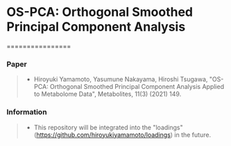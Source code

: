 # OS-PCA: Orthogonal Smoothed Principal Component Analysis
================

### Paper

>   - Hiroyuki Yamamoto, Yasumune Nakayama, Hiroshi Tsugawa, "OS-PCA: Orthogonal Smoothed Principal Component Analysis Applied to Metabolome Data", Metabolites, 11(3) (2021) 149.

### Information

>   - This repository will be integrated into the "loadings" (https://github.com/hiroyukiyamamoto/loadings) in the future.

